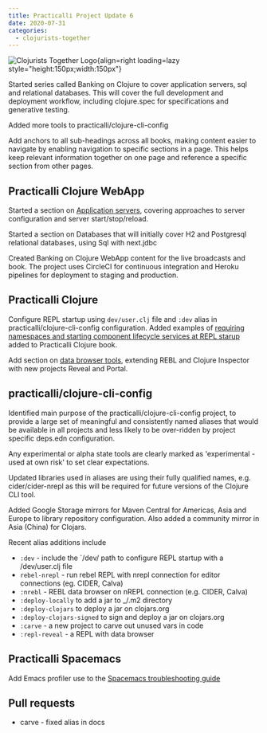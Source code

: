 ```yaml
---
title: Practicalli Project Update 6
date: 2020-07-31
categories:
  - clojurists-together
---
```


![Clojurists Together Logo](https://raw.githubusercontent.com/practicalli/graphic-design/live/buttons/practicalli-clojurists-together-button.svg){align=right loading=lazy style="height:150px;width:150px"}

Started series called Banking on Clojure to cover application servers, sql and relational databases.  This will cover the full development and deployment workflow, including clojure.spec for specifications and generative testing.

Added more tools to practicalli/clojure-cli-config

Add anchors to all sub-headings across all books, making content easier to navigate by enabling navigation to specific sections in a page.  This helps keep relevant information together on one page and reference a specific section from other pages.

<!-- more -->

## Practicalli Clojure WebApp
Started a section on [Application servers](https://practical.li/clojure-web-services/app-servers/), covering approaches to server configuration and server start/stop/reload.

Started a section on Databases that will initially cover H2 and Postgresql relational databases, using Sql with next.jdbc

Created Banking on Clojure WebApp content for the live broadcasts and book.  The project uses CircleCI for continuous integration and Heroku pipelines for deployment to staging and production.


## Practicalli Clojure
Configure REPL startup using `dev/user.clj` file and `:dev` alias in practicalli/clojure-cli-config configuration.  Added examples of [requiring namespaces and starting component lifecycle services at REPL starup](http://practical.li/clojure/clojure-tools/configure-repl-startup.html) added to Practicalli Clojure book.

Add section on [data browser tools](https://practical.li/clojure/data-inspector/), extending REBL and Clojure Inspector with new projects Reveal and Portal.


## practicalli/clojure-cli-config
Identified main purpose of the practicalli/clojure-cli-config project, to provide a large set of meaningful and consistently named aliases that would be available in all projects and less likely to be over-ridden by project specific deps.edn configuration.

Any experimental or alpha state tools are clearly marked as 'experimental - used at own risk' to set clear expectations.

Updated libraries used in aliases are using their fully qualified names, e.g. cider/cider-nrepl as this will be required for future versions of the Clojure CLI tool.

Added Google Storage mirrors for Maven Central for Americas, Asia and Europe to library repository configuration.  Also added a community mirror in Asia (China) for Clojars.

Recent alias additions include
- `:dev` - include the `/dev/ path to configure REPL startup with a /dev/user.clj file
- `rebel-nrepl` - run rebel REPL with nrepl connection for editor connections (eg. CIDER, Calva)
- `:nrebl` - REBL data browser on nREPL connection (e.g. CIDER, Calva)
- `:deploy-locally` to add a jar to _/.m2 directory
- `:deploy-clojars` to deploy a jar on clojars.org
- `:deploy-clojars-signed` to sign and deploy a jar on clojars.org
- `:carve` - a new project to carve out unused vars in code
- `:repl-reveal` - a REPL with data browser


## Practicalli Spacemacs
Add Emacs profiler use to the [Spacemacs troubleshooting guide](https://practical.li/spacemacs/install-spacemacs/troubleshooting/)


## Pull requests
- carve - fixed alias in docs

